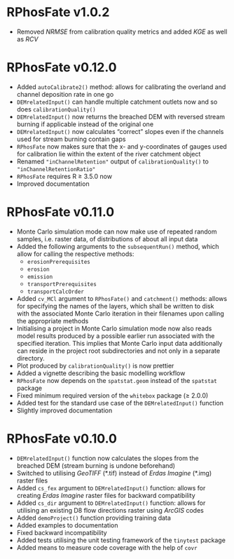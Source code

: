 # RPhosFate v1.0.2

* Removed _NRMSE_ from calibration quality metrics and added _KGE_ as well as _RCV_

# RPhosFate v0.12.0

* Added `autoCalibrate2()` method: allows for calibrating the overland and channel deposition rate in one go
* `DEMrelatedInput()` can handle multiple catchment outlets now and so does `calibrationQuality()`
* `DEMrelatedInput()` now returns the breached DEM with reversed stream burning if applicable instead of the original one
* `DEMrelatedInput()` now calculates “correct” slopes even if the channels used for stream burning contain gaps
* `RPhosFate` now makes sure that the x- and y-coordinates of gauges used for calibration lie within the extent of the river catchment object
* Renamed `"inChannelRetention"` output of `calibrationQuality()` to `"inChannelRetentionRatio"`
* `RPhosFate` requires R ≥ 3.5.0 now
* Improved documentation

# RPhosFate v0.11.0

* Monte Carlo simulation mode can now make use of repeated random samples, i.e. raster data, of distributions of about all input data
* Added the following arguments to the `subsequentRun()` method, which allow for calling the respective methods:
  * `erosionPrerequisites`
  * `erosion`
  * `emission`
  * `transportPrerequisites`
  * `transportCalcOrder`
* Added `cv_MCl` argument to `RPhosFate()` and `catchment()` methods: allows for specifying the names of the layers, which shall be written to disk with the associated Monte Carlo iteration in their filenames upon calling the appropriate methods
* Initialising a project in Monte Carlo simulation mode now also reads model results produced by a possible earlier run associated with the specified iteration. This implies that Monte Carlo input data additionally can reside in the project root subdirectories and not only in a separate directory.
* Plot produced by `calibrationQuality()` is now prettier
* Added a vignette describing the basic modelling workflow
* `RPhosFate` now depends on the `spatstat.geom` instead of the `spatstat` package
* Fixed minimum required version of the `whitebox` package (≥ 2.0.0)
* Added test for the standard use case of the `DEMrelatedInput()` function
* Slightly improved documentation

# RPhosFate v0.10.0

* `DEMrelatedInput()` function now calculates the slopes from the breached DEM (stream burning is undone beforehand)
* Switched to utilising _GeoTIFF_ (\*.tif) instead of _Erdas Imagine_ (\*.img) raster files
* Added `cs_fex` argument to `DEMrelatedInput()` function: allows for creating _Erdas Imagine_ raster files for backward compatibility
* Added `cs_dir` argument to `DEMrelatedInput()` function: allows for utilising an existing D8 flow directions raster using _ArcGIS_ codes
* Added `demoProject()` function providing training data
* Added examples to documentation
* Fixed backward incompatibility
* Added tests utilising the unit testing framework of the `tinytest` package
* Added means to measure code coverage with the help of `covr`
